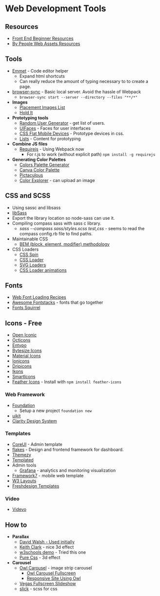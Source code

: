 # Web Development Tools

## Resources
* [Front End Beginner Resources](https://github.com/thedaviddias/Resources-Front-End-Beginner)
* [By People Web Assets Resources](https://www.bypeople.com)

## Tools
* [Emmet](http://emmet.io) - Code editor helper
    * Expand html shortcuts
    * Can really reduce the amount of typing necessary to to create a page.
* [browser-sync](https://browsersync.io/) - Basic local server. Avoid the hassle of Webpack
  * `browser-sync start --server --directory --files "**/*"`
* **Images**
  * [Placement Images List](https://www.hanselman.com/blog/TheInternetsBestPlaceholderImageSitesForWebDevelopment.aspx)
  * [Hold It](http://www.placehold.it)
* **Prototyping tools**
  * [Random User Generator](https://randomuser.me/) - get list of users.
  * [UIFaces](http://uifaces.com/) - Faces for user interfaces
  * [CSS Flat Mobile Devices](https://marvelapp.github.io/devices.css/) - Prototype devices in css.
  * [Lists](http://www.lists.design/) - Content for prototyping
* **Combine JS files**
  * [Requirejs](http://requirejs.org/) - Using Webpack now
    * For r.js to work (without explicit path) `npm install -g requirejs`
* **Generating Color Palettes**
  * [Colors Palette Generator](http://www.cssdrive.com/imagepalette/index.php)
  * [Canva Color Palette](https://www.canva.com/color-palette/)
  * [Pictaculous](http://www.pictaculous.com/)
  * [Color Explorer](http://www.colorexplorer.com/imageimport.aspx) - can upload an image

## CSS and SCSS
* Using sassc and libsass
* [libSass](https://github.com/sass/libsass)
* Export the library location so node-sass can use it.
* Compiling compass sass with sass c library.
	* *sass --compass sass/styles.scss test,css* - seems to read the compass config.rb file to find paths.
* Maintainable CSS
  * [BEM (block, element, modifier) methodology](https://en.bem.info/methodology/quick-start/)
* CSS Loaders
    * [CSS Spin](https://webkul.github.io/csspin/)
    * [CSS Loader](http://www.raphaelfabeni.com.br/css-loader/)
    * [SVG Loaders](http://samherbert.net/svg-loaders/)
    * [CSS Loader animations](https://connoratherton.com/loaders)
## Fonts
* [Web Font Loading Recipes](https://github.com/zachleat/web-font-loading-recipes)
* [Awesome Fontstacks](http://www.awesome-fontstacks.com) - fonts that go together
* [Fonts Squirrel](https://www.fontsquirrel.com)

## Icons - Free
* [Open Iconic](https://useiconic.com/open/) 
* [Octicons](https://octicons.github.com/)
* [Entypo](http://www.entypo.com/)
* [Bytesize Icons](https://github.com/danklammer/bytesize-icons)
* [Material Icons](https://material.io/icons/)
* [Ionicons](http://ionicons.com/)
* [Dripicons](http://demo.amitjakhu.com/dripicons/)
* [Ikons](http://ikons.piotrkwiatkowski.co.uk/)
* [SmartIcons](http://glyph.smarticons.co/)
* [Feather Icons](https://feathericons.com/) - Install with `npm install feather-icons`

### Web Framework
* [Foundation](http://foundation.zurb.com/)
    * Setup a new project ```foundation new```
* [uikit](https://getuikit.com/v2/index.html)
* [Clarity Design System](https://vmware.github.io/clarity/)

### Templates
* [CoreUI](http://coreui.io/) - Admin template
* [flakes](http://getflakes.com/) - Design and frontend framework for dashboard.
* [Themezy](https://www.themezy.com/)
* [Templated](https://templated.co/)
* Admin tools
	* [Grafana](https://grafana.com/) - analytics and monitoring visualization
* [Framework7](https://framework7.io/) - mobile web template
* [W3 Layouts](https://w3layouts.com/)
* [Freshdesign Templates](https://www.freshdesignweb.com/best-church-website-templates/)

### Video
* [Videvo](https://www.videvo.net/)

## How to
* **Parallax**
  * [David Walsh - Used initially](https://davidwalsh.name/parallax)
  * [Keith Clark](http://keithclark.co.uk/articles/pure-css-parallax-websites/) - nice 3d effect
  * [w3schools demo](https://www.w3schools.com/howto/tryhow_css_parallax_demo.htm) - Tried this one
  * [Pure Css](https://alligator.io/css/pure-css-parallax/) - 3d effect
* **Carousel**
  * [Owl Carousel](https://owlcarousel2.github.io/OwlCarousel2/) - image strip carousel
    * [Owl Carousel Fullscreen](https://codepen.io/ingvi/pen/gaOzYe)
    * [Responsive Site Using Owl](http://www.creativebloq.com/web-design/build-responsive-sites-foundation-11513848)
  * [Vegas Fullscreen Slideshow](http://vegas.jaysalvat.com/)
  * [slick](https://kenwheeler.github.io/slick/) - scss for css
